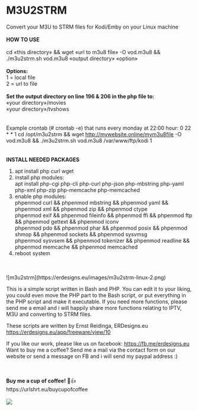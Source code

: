 # M3U2STRM
Convert your M3U to STRM files for Kodi/Emby on your Linux machine
<br>
<br>
<b>HOW TO USE</b>
<br>
<br>
cd «this directory» && wget «url to m3u8 file» -O vod.m3u8 && ./m3u2strm.sh vod.m3u8 «output directory» «option»
<br>
<br>
<b>Options:</b><br>
1 = local file<br>
2 = url to file
<br>
<br>
<b>Set the output directory on line 196 & 206 in the php file to:</b><br>
«your directory»/movies<br>
«your directory»/tvshows<br>
<br>
<br>
Example crontab (# crontab -e) that runs every monday at 22:00 hour: 
0 22 * * 1 cd /opt/m3u2strm && wget http://mywebsite.online/mym3u8file -O vod.m3u8 && ./m3u2strm.sh vod.m3u8 /var/www/ftp/kodi 1
<br>
<br>
<br>
<b>INSTALL NEEDED PACKAGES</b><br>
1.  apt install php curl wget<br>
2.  install php modules:<br>
    apt install php-cgi php-cli php-curl php-json php-mbstring php-yaml php-xml php-zip php-memcache php-memcached<br>
3.  enable php modules:<br>
    phpenmod curl && phpenmod mbstring && phpenmod yaml && phpenmod xml && phpenmod zip && phpenmod ctype<br>
    phpenmod exif && phpenmod fileinfo && phpenmod ffi && phpenmod ftp && phpenmod gettext && phpenmod iconv<br>
    phpenmod pdo && phpenmod phar && phpenmod posix  && phpenmod shmop && phpenmod sockets && phpenmod sysvmsg<br>
    phpenmod sysvsem && phpenmod tokenizer && phpenmod readline  && phpenmod memcache && phpenmod memcached<br>
4.  reboot system<br>
<br>
<br>
![m3u2strm](https://erdesigns.eu/images/m3u2strm-linux-2.png)

This is a simple script written in Bash and PHP. You can edit it to your liking, you could even move the PHP part to the Bash script, or put everything in the PHP script and make it executable. If you need more functions, please send me a email and i will happily share more functions relating to IPTV, M3U and converting to STRM files.

These scripts are written by Ernst Reidinga, ERDesigns.eu
https://erdesigns.eu/app/freeware/view/10

If you like our work, please like us on facebook: https://fb.me/erdesigns.eu
Want to buy me a coffee? Send me a mail via the contact form on our website or send a message on FB and i will send my paypal address :)

<br>
<br>
<b>Buy me a cup of coffee!</b> 🙂👍 <br>
https://urlshrt.eu/buycupofcoffee
<br>
<br>
<img src="https://urlshrt.eu/donateqr"></img>
<br>
<br>
